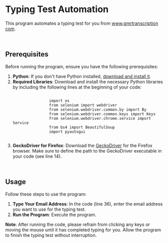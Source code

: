 <!DOCTYPE html>
<html>
<head>
    
</head>
<body>
    <h1>Typing Test Automation</h1>
    <p>This program automates a typing test for you from <a href="https://www.gmrtranscription.com">www.gmrtranscription com</a>.</p><br>
    <h2>Prerequisites</h2>
    <p>Before running the program, ensure you have the following prerequisites:</p>
    <ol>
        <li><strong>Python</strong>: If you don't have Python installed, <a href="https://www.python.org/downloads/">download and install it</a>.</li>
        <li><strong>Required Libraries</strong>: Download and install the necessary Python libraries by including the following lines at the beginning of your code:
            <pre><code>
                import os
                from selenium import webdriver
                from selenium.webdriver.common.by import By
                from selenium.webdriver.common.keys import Keys
                from selenium.webdriver.chrome.service import Service
                from bs4 import BeautifulSoup
                import pyautogui
            </code></pre>
        </li>
        <li><strong>GeckoDriver for Firefox</strong>: Download the <a href="https://github.com/mozilla/geckodriver/releases">GeckoDriver</a> for the Firefox browser. Make sure to define the path to the GeckoDriver executable in your code (see line 14).</li>
    </ol><br>
    <h2>Usage</h2>
    <p>Follow these steps to use the program:</p>
    <ol>
        <li><strong>Type Your Email Address</strong>: In the code (line 36), enter the email address you want to use for the typing test.</li>
        <li><strong>Run the Program</strong>: Execute the program.</li>
    </ol>
    <p><strong>Note</strong>: After running the code, please refrain from clicking any keys or moving the mouse until it has completed typing for you. Allow the program to finish the typing test without interruption.</p>
</body>
</html>

